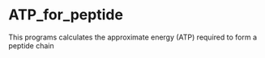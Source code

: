 # ATP_for_peptide
This programs calculates the approximate energy (ATP) required to form a peptide chain
